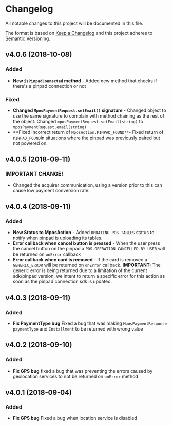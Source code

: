 # Changelog
All notable changes to this project will be documented in this file.

The format is based on [Keep a Changelog](http://keepachangelog.com/en/1.0.0/)
and this project adheres to [Semantic Versioning](http://semver.org/spec/v2.0.0.html).


<a name="v4.0.6"></a>
## v4.0.6 (2018-10-08)
### Added
* **New `isPinpadConnected` method** - Added new method that checks if there's a pinpad connection or not
### Fixed
* **Changed `MposPaymentRequest.setEmail()` signature** - Changed object to use the same signature to complain with method chaining as the rest of the object. Changed `mposPaymentRequest.setEmail(string)` to `mposPaymentRequest.email(string)` 
* **Fixed incorrect return of `MposAction.PINPAD_FOUND**`- Fixed return of `PINPAD_FOUND`in situations where the pinpad was previously paired but not powered on.
<a name="v4.0.5"></a>
## v4.0.5 (2018-09-11)
### IMPORTANT CHANGE!
* Changed the acquirer communication, using a version prior to this can cause low payment conversion rate. 

<a name="v4.0.4"></a>
## v4.0.4 (2018-09-11)
### Added
* **New Status to MposAction** - Added `UPDATING_POS_TABLES` status to notify when pinpad is uploading its tables.
* **Error callback when cancel button is pressed** - When the user press the cancel button on the pinpad a `POS_OPERATION_CANCELLED_BY_USER` will be returned on `onError` callback
* **Error callback when card is removed** - If the card is removed a `GENERIC_ERROR` will be returned on `onError` callback. **IMPORTANT:** The generic error is being returned due to a limitation of the current sdk/pinpad version, we intent to return a specific error for this action as soon as the pinpad connection sdk is updated.

<a name="v4.0.3"></a>
## v4.0.3 (2018-09-11)
### Added
* **Fix PaymentType bug** Fixed a bug that was making `MposPaymentResponse` `paymentType` and `Installment` to be returned with wrong value

<a name="v4.0.2"></a>
## v4.0.2 (2018-09-10)
### Added
* **Fix GPS bug** fixed a bug that was preventing the errors caused by geolocation services to not be returned on `onError` method

<a name="v4.0.1"></a>
## v4.0.1 (2018-09-04)
### Added
* **Fix GPS bug** Fixed a bug when location service is disabled
